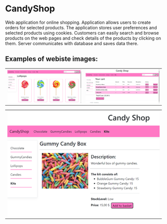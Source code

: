 # CandyShop
Web application for online shopping. Application allows users to create orders for selected
products. The application stores user preferences and selected products using cookies. 
Customers can easily search and browse products on the web pages and check details of the products by clicking on them. 
Server communicates with database and saves data there.

## Examples of webiste images:
|                                           |                                            |
| ----------------------------------------- |--------------------------------------------|
|<img src="Images/image_1.png" width="500"> | <img src="Images/image_3.png" width="500"> |

|                                             |
| ------------------------------------------- |
| <img src="Images/image_2.png" width="1100"> |
